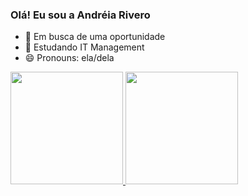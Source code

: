 ### Olá! Eu sou a Andréia Rivero 

- 🔭 Em busca de uma oportunidade 
- 🌱 Estudando IT Management 
- 😄 Pronouns: ela/dela 

<div>
  <a href="https://beacons.ai/andreiarivero097">
  <img height="180em" src="https://github-readme-stats.vercel.app/api?username=andreiarivero097&show_icons=false&theme=dark&include_all_comits=true&count_private=true"/_>
  <img height="180em" src="https://github-readme-stats.vercel.app/api/top-langs/?username=andreiarivero097&layout=compact&langs_count=16&theme=dark"/_>
  </div>
  
  
